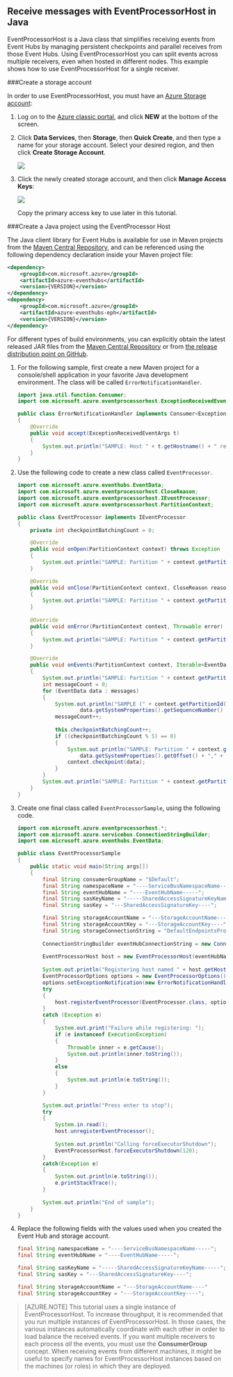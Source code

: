 ## Receive messages with EventProcessorHost in Java

EventProcessorHost is a Java class that simplifies receiving events from Event Hubs by managing persistent checkpoints and parallel receives from those Event Hubs. Using EventProcessorHost you can split events across multiple receivers, even when hosted in different nodes. This example shows how to use EventProcessorHost for a single receiver.

###Create a storage account

In order to use EventProcessorHost, you must have an [Azure Storage account][]:

1. Log on to the [Azure classic portal][], and click **NEW** at the bottom of the screen.

2. Click **Data Services**, then **Storage**, then **Quick Create**, and then type a name for your storage account. Select your desired region, and then click **Create Storage Account**.

    ![][11]

3. Click the newly created storage account, and then click **Manage Access Keys**:

    ![][12]

    Copy the primary access key to use later in this tutorial.

###Create a Java project using the EventProcessor Host

The Java client library for Event Hubs is available for use in Maven projects from the [Maven Central Repository][Maven Package], and can be referenced using the following dependency declaration inside your Maven project file:    

``` XML
<dependency>
	<groupId>com.microsoft.azure</groupId>
	<artifactId>azure-eventhubs</artifactId>
	<version>{VERSION}</version>
</dependency>
<dependency>
	<groupId>com.microsoft.azure</groupId>
	<artifactId>azure-eventhubs-eph</artifactId>
	<version>{VERSION}</version>
</dependency>
```
 
For different types of build environments, you can explicitly obtain the latest released JAR files from the [Maven Central Repository][Maven Package] or from [the release distribution point on GitHub](https://github.com/Azure/azure-event-hubs/releases).  

1. For the following sample, first create a new Maven project for a console/shell application in your favorite Java development environment. The class will be called ```ErrorNotificationHandler```.     

	``` Java
	import java.util.function.Consumer;
	import com.microsoft.azure.eventprocessorhost.ExceptionReceivedEventArgs;

	public class ErrorNotificationHandler implements Consumer<ExceptionReceivedEventArgs>
	{
		@Override
		public void accept(ExceptionReceivedEventArgs t)
		{
			System.out.println("SAMPLE: Host " + t.getHostname() + " received general error notification during " + t.getAction() + ": " + t.getException().toString());
		}
	}
	```

2. Use the following code to create a new class called ```EventProcessor```.

	```Java
	import com.microsoft.azure.eventhubs.EventData;
	import com.microsoft.azure.eventprocessorhost.CloseReason;
	import com.microsoft.azure.eventprocessorhost.IEventProcessor;
	import com.microsoft.azure.eventprocessorhost.PartitionContext;

	public class EventProcessor implements IEventProcessor
	{
		private int checkpointBatchingCount = 0;

		@Override
		public void onOpen(PartitionContext context) throws Exception
		{
			System.out.println("SAMPLE: Partition " + context.getPartitionId() + " is opening");
		}

		@Override
		public void onClose(PartitionContext context, CloseReason reason) throws Exception
		{
			System.out.println("SAMPLE: Partition " + context.getPartitionId() + " is closing for reason " + reason.toString());
		}
		
		@Override
		public void onError(PartitionContext context, Throwable error)
		{
			System.out.println("SAMPLE: Partition " + context.getPartitionId() + " onError: " + error.toString());
		}

		@Override
		public void onEvents(PartitionContext context, Iterable<EventData> messages) throws Exception
		{
			System.out.println("SAMPLE: Partition " + context.getPartitionId() + " got message batch");
			int messageCount = 0;
			for (EventData data : messages)
			{
				System.out.println("SAMPLE (" + context.getPartitionId() + "," + data.getSystemProperties().getOffset() + "," +
						data.getSystemProperties().getSequenceNumber() + "): " + new String(data.getBody(), "UTF8"));
				messageCount++;
				
				this.checkpointBatchingCount++;
				if ((checkpointBatchingCount % 5) == 0)
				{
					System.out.println("SAMPLE: Partition " + context.getPartitionId() + " checkpointing at " +
						data.getSystemProperties().getOffset() + "," + data.getSystemProperties().getSequenceNumber());
					context.checkpoint(data);
				}
			}
			System.out.println("SAMPLE: Partition " + context.getPartitionId() + " batch size was " + messageCount + " for host " + context.getOwner());
		}
	}
	```

3. Create one final class called ```EventProcessorSample```, using the following code.

	```Java
	import com.microsoft.azure.eventprocessorhost.*;
	import com.microsoft.azure.servicebus.ConnectionStringBuilder;
	import com.microsoft.azure.eventhubs.EventData;

	public class EventProcessorSample
	{
		public static void main(String args[])
		{
			final String consumerGroupName = "$Default";
			final String namespaceName = "----ServiceBusNamespaceName-----";
			final String eventHubName = "----EventHubName-----";
			final String sasKeyName = "-----SharedAccessSignatureKeyName-----";
			final String sasKey = "---SharedAccessSignatureKey----";

			final String storageAccountName = "---StorageAccountName----";
			final String storageAccountKey = "---StorageAccountKey----";
			final String storageConnectionString = "DefaultEndpointsProtocol=https;AccountName=" + storageAccountName + ";AccountKey=" + storageAccountKey;
			
			ConnectionStringBuilder eventHubConnectionString = new ConnectionStringBuilder(namespaceName, eventHubName, sasKeyName, sasKey);
			
			EventProcessorHost host = new EventProcessorHost(eventHubName, consumerGroupName, eventHubConnectionString.toString(), storageConnectionString);
			
			System.out.println("Registering host named " + host.getHostName());
			EventProcessorOptions options = new EventProcessorOptions();
			options.setExceptionNotification(new ErrorNotificationHandler());
			try
			{
				host.registerEventProcessor(EventProcessor.class, options).get();
			}
			catch (Exception e)
			{
				System.out.print("Failure while registering: ");
				if (e instanceof ExecutionException)
				{
					Throwable inner = e.getCause();
					System.out.println(inner.toString());
				}
				else
				{
					System.out.println(e.toString());
				}
			}

			System.out.println("Press enter to stop");
			try
			{
				System.in.read();
				host.unregisterEventProcessor();
				
				System.out.println("Calling forceExecutorShutdown");
				EventProcessorHost.forceExecutorShutdown(120);
			}
			catch(Exception e)
			{
				System.out.println(e.toString());
				e.printStackTrace();
			}
			
			System.out.println("End of sample");
		}
	}
	```

4. Replace the following fields with the values used when you created the Event Hub and storage account.

	``` Java
	final String namespaceName = "----ServiceBusNamespaceName-----";
	final String eventHubName = "----EventHubName-----";

	final String sasKeyName = "-----SharedAccessSignatureKeyName-----";
	final String sasKey = "---SharedAccessSignatureKey----";

	final String storageAccountName = "---StorageAccountName----"
	final String storageAccountKey = "---StorageAccountKey----";
	```

> [AZURE.NOTE] This tutorial uses a single instance of EventProcessorHost. To increase throughput, it is recommended that you run multiple instances of EventProcessorHost. In those cases, the various instances automatically coordinate with each other in order to load balance the received events. If you want multiple receivers to each process *all* the events, you must use the **ConsumerGroup** concept. When receiving events from different machines, it might be useful to specify names for EventProcessorHost instances based on the machines (or roles) in which they are deployed.

<!-- Links -->
[Event Hubs Overview]: event-hubs-overview.md
[Azure Storage account]: ../storage/storage-create-storage-account.md
[Azure classic portal]: http://manage.windowsazure.com
[Maven Package]: https://search.maven.org/#search%7Cga%7C1%7Ca%3A%22azure-eventhubs-eph%22

<!-- Images -->
[11]: ./media/service-bus-event-hubs-get-started-receive-ephjava/create-eph-csharp2.png
[12]: ./media/service-bus-event-hubs-get-started-receive-ephjava/create-eph-csharp3.png

